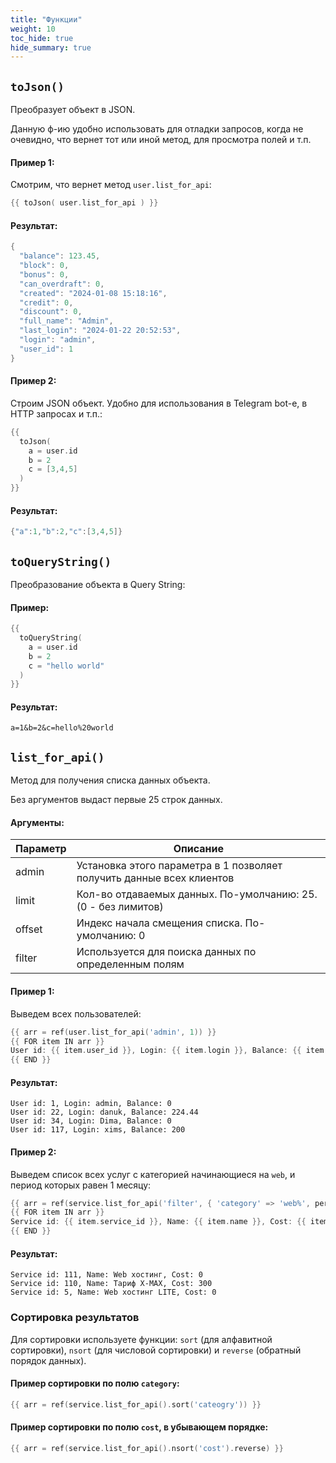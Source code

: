 ```yaml
---
title: "Функции"
weight: 10
toc_hide: true
hide_summary: true
---
```


## `toJson()`

Преобразует объект в JSON.

Данную ф-ию удобно использовать для отладки запросов, когда не очевидно, что вернет тот или иной метод, для просмотра полей и т.п.

#### Пример 1:

Смотрим, что вернет метод `user.list_for_api`:

```go
{{ toJson( user.list_for_api ) }}
```

#### Результат:
```go
{
  "balance": 123.45,
  "block": 0,
  "bonus": 0,
  "can_overdraft": 0,
  "created": "2024-01-08 15:18:16",
  "credit": 0,
  "discount": 0,
  "full_name": "Admin",
  "last_login": "2024-01-22 20:52:53",
  "login": "admin",
  "user_id": 1
}
```

#### Пример 2:

Строим JSON объект. Удобно для использования в Telegram bot-е, в HTTP запросах и т.п.:

```go
{{
  toJson(
    a = user.id
    b = 2
    c = [3,4,5]
  )
}}
```

#### Результат:
```go
{"a":1,"b":2,"c":[3,4,5]}
```

## `toQueryString()`

Преобразование объекта в Query String:

#### Пример:

```go
{{
  toQueryString(
    a = user.id
    b = 2
    c = "hello world"
  )
}}
```

#### Результат:
```
a=1&b=2&c=hello%20world
```


## `list_for_api()`

Метод для получения списка данных объекта.

Без аргументов выдаст первые 25 строк данных.

#### Аргументы:
| Параметр | Описание |
|:---------|----------|
| admin    | Установка этого параметра в 1 позволяет получить данные всех клиентов
| limit    | Кол-во отдаваемых данных. По-умолчанию: 25. (0 - без лимитов)
| offset   | Индекс начала смещения списка. По-умолчанию: 0
| filter   | Используется для поиска данных по определенным полям

#### Пример 1:

Выведем всех пользователей:
```go
{{ arr = ref(user.list_for_api('admin', 1)) }}
{{ FOR item IN arr }}
User id: {{ item.user_id }}, Login: {{ item.login }}, Balance: {{ item.balance }}
{{ END }}
```

#### Результат:
```
User id: 1, Login: admin, Balance: 0
User id: 22, Login: danuk, Balance: 224.44
User id: 34, Login: Dima, Balance: 0
User id: 117, Login: xims, Balance: 200
```


#### Пример 2:

Выведем список всех услуг с категорией начинающиеся на `web`, и период которых равен 1 месяцу:
```go
{{ arr = ref(service.list_for_api('filter', { 'category' => 'web%', period => 1 } )) }}
{{ FOR item IN arr }}
Service id: {{ item.service_id }}, Name: {{ item.name }}, Cost: {{ item.cost }}
{{ END }}
```

#### Результат:
```
Service id: 111, Name: Web хостинг, Cost: 0
Service id: 110, Name: Тариф X-MAX, Cost: 300
Service id: 5, Name: Web хостинг LITE, Cost: 0
```

### Сортировка результатов

Для сортировки используете функции: `sort` (для алфавитной сортировки), `nsort` (для числовой сортировки) и `reverse` (обратный порядок данных).

#### Пример сортировки по полю `category`:
```go
{{ arr = ref(service.list_for_api().sort('cateogry')) }}
```

#### Пример сортировки по полю `cost`, в убывающем порядке:
```go
{{ arr = ref(service.list_for_api().nsort('cost').reverse) }}
```

